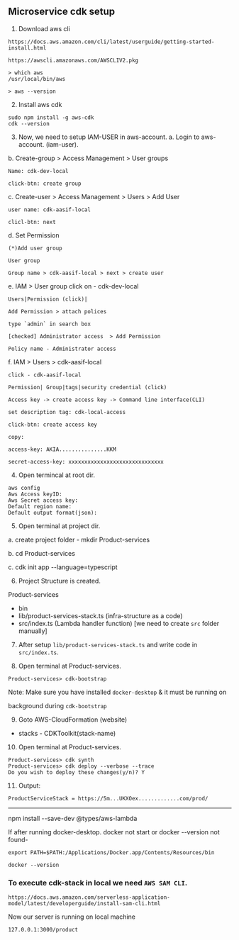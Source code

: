 ## Microservice cdk setup

1. Download aws cli
```
https://docs.aws.amazon.com/cli/latest/userguide/getting-started-install.html

https://awscli.amazonaws.com/AWSCLIV2.pkg

> which aws
/usr/local/bin/aws

> aws --version
```

2. Install aws cdk
```
sudo npm install -g aws-cdk
cdk --version
```

3. Now, we need to setup IAM-USER in aws-account.
  a. Login to aws-account. (iam-user).

  b. Create-group > Access Management > User groups
    
    Name: cdk-dev-local
    
    click-btn: create group

  c. Create-user > Access Management > Users > Add User
    
    user name: cdk-aasif-local
    
    clicl-btn: next

  d. Set Permission
    
    (*)Add user group

    User group 
    
    Group name > cdk-aasif-local > next > create user

  e. IAM > User group
    click on - cdk-dev-local

    Users|Permission (click)|  

    Add Permission > attach polices

    type `admin` in search box 

    [checked] Administrator access  > Add Permission

    Policy name - Administrator access

  f. IAM > Users > cdk-aasif-local
    
    click - cdk-aasif-local

    Permission| Group|tags|security credential (click)

    Access key -> create access key -> Command line interface(CLI)

    set description tag: cdk-local-access 

    click-btn: create access key

    copy:
    
    access-key: AKIA...............KKM
    
    secret-access-key: xxxxxxxxxxxxxxxxxxxxxxxxxxxxxx

4. Open termincal at root dir.
```
aws config
Aws Access keyID:
Aws Secret access key:
Default region name:
Default output format(json):
```

5. Open terminal at project dir.
  
  a. create project folder - mkdir Product-services
  
  b. cd Product-services
  
  c. cdk init app --language=typescript

6. Project Structure is created.
  
  Product-services 
  - bin
  - lib/product-services-stack.ts (infra-structure as a code) 
  - src/index.ts (Lambda handler function) [we need to create `src` folder manually]

7. After setup `lib/product-services-stack.ts` and write code in `src/index.ts`.

8. Open terminal at Product-services.
```
Product-services> cdk-bootstrap
```

Note: Make sure you have installed `docker-desktop` & it must be running on 

background during `cdk-bootstrap`

9. Goto AWS-CloudFormation (website)

- stacks  - CDKToolkit(stack-name)

10. Open terminal at Product-services.
```
Product-services> cdk synth
Product-services> cdk deploy --verbose --trace
Do you wish to deploy these changes(y/n)? Y
```

11. Output:
```
ProductServiceStack = https://5m...UKXOex.............com/prod/
```
---

npm install --save-dev @types/aws-lambda

If after running docker-desktop. docker not start or docker --version not found-
```
export PATH=$PATH:/Applications/Docker.app/Contents/Resources/bin

docker --version
```

### To execute cdk-stack in local we need `AWS SAM CLI`.
```
https://docs.aws.amazon.com/serverless-application-model/latest/developerguide/install-sam-cli.html
```

Now our server is running on local machine
```
127.0.0.1:3000/product
```